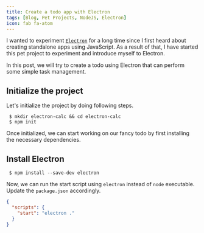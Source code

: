 ```yaml
---
title: Create a todo app with Electron
tags: [Blog, Pet Projects, NodeJS, Electron]
icon: fab fa-atom
---
```


I wanted to experiment [`Electron`](//electronjs.org) for a long time since I first heard about creating standalone apps using JavaScript. As a result of that, I have started this pet project to experiment and introduce myself to Electron.

In this post, we will try to create a todo using Electron that can perform some simple task management.

## Initialize the project

Let's initialize the project by doing following steps.

```shell
 $ mkdir electron-calc && cd electron-calc
 $ npm init
```

Once initialized, we can start working on our fancy todo by first installing the necessary dependencies.

## Install Electron

```shell
 $ npm install --save-dev electron
```

Now, we can run the start script using `electron` instead of `node` executable. Update the `package.json` accordingly.

```json
{
  "scripts": {
    "start": "electron ."
  }
}
```
